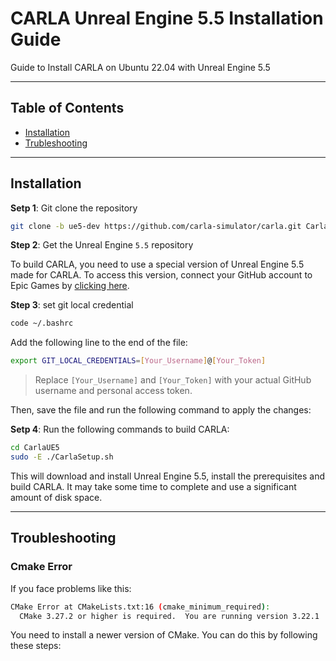 # CARLA Unreal Engine 5.5 Installation Guide

Guide to Install CARLA on Ubuntu 22.04 with Unreal Engine 5.5 

---

## Table of Contents
- [Installation](#installation)
- [Trubleshooting](#troubleshooting)

---

## Installation

**Setp 1**: Git clone the repository

```bash
git clone -b ue5-dev https://github.com/carla-simulator/carla.git CarlaUE5
```

**Step 2**: Get the Unreal Engine `5.5` repository

To build CARLA, you need to use a special version of Unreal Engine 5.5 made for CARLA. To access this version, connect your GitHub account to Epic Games by [clicking here](https://www.unrealengine.com/en-US/ue-on-github).


**Step 3**: set git local credential

```bash
code ~/.bashrc
```
Add the following line to the end of the file:

```bash
export GIT_LOCAL_CREDENTIALS=[Your_Username]@[Your_Token]
```
> Replace `[Your_Username]` and `[Your_Token]` with your actual GitHub username and personal access token.

Then, save the file and run the following command to apply the changes:


**Setp 4**: Run the following commands to build CARLA:

```bash
cd CarlaUE5
sudo -E ./CarlaSetup.sh
```
This will download and install Unreal Engine 5.5, install the prerequisites and build CARLA. It may take some time to complete and use a significant amount of disk space.


---

## Troubleshooting

### Cmake Error

If you face problems like this:

```bash
CMake Error at CMakeLists.txt:16 (cmake_minimum_required):
  CMake 3.27.2 or higher is required.  You are running version 3.22.1
```
You need to install a newer version of CMake. You can do this by following these steps:

